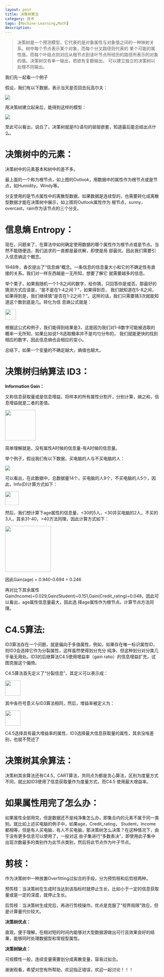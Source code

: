 ```yaml
---
layout: post
title: 决策树算法
category: 技术
tags: [Machine-Learning,Math]
description: 
---
```


> 决策树是一个预测模型，它代表的是对象属性与对象值之间的一种映射关系。树中每个节点表示某个对象，而每个分叉路径则代表的
某个可能的属性值，而每个叶结点则对应从根节点到该叶节点所经历的路径所表示的对象的值。决策树仅有单一输出，若欲有复数输出，
可以建立独立的决策树以处理不同输出。 

我们先一起看一个例子

假设，我们有以下数据，表示当天是否回去玩高尔夫：

![](/assets/img/Classifier/golf.png)

用决策树建立起来后，能得到这样的模型：

![](/assets/img/Classifier/DTgolf.png)

至此可以看出，说白了，决策树就是If()语句的层层嵌套，知道最后能总结出点什么。

# 决策树中的元素： #

决策树中的元素基本和树中的差不多。

最上面的一个称为根节点，如上图的Outlook，用数据中的属性作为根节点或是节点，如Humidity，Windy等。

分支使用的是节点属性中的离散型数据，如果数据是连续型的，也需要转化成离散型数据才能在决策树中展示，如上图将Outlook属性作为
根节点，sunny，overcast，rain作为该节点的三个分支。

# 信息熵 Entropy： #

现在，问题来了，在算法中如何确定使用数据的哪个属性作为根节点或是节点。当然不能随便选，我们追求的一直都是最优解，即使是局
部最优。因此我们需要引入信息熵这个概念。

1948年，香农提出了“信息熵”概念。一条信息的信息量大小和它的不确定性有直接的关系。我们对一样东西越是一无所知，想要了解它
就需要越多的信息。

举个栗子，如果我随机一个1-8之间的数字，给你猜，只回答你是或否。那最好的猜测方式应该是，“是不是在1-4之间？”，如果得到否，
我们就知道在5-8之间，如果得到是，我们继续猜“是否在1-2之间？”。这样的话，我们只需要猜3次就能知道这个数到底是几。转化为信
息熵公式就是：

<img src = '/assets/img/Classifier/equation14.png' height = '35px'>

根据这公式和例子，我们能得到结果是3，这是因为我们对1-8数字可能被选取的概率一无所知，如果比如说1-8选取概率并不是均匀分布的，
我们就能更快的找到相应的数字，因此信息熵也会相应的变小。

总结下，如果一个变量的不确定越大，熵值也越大。

# 决策树归纳算法 ID3： #

**Information Gain：**

又称信息获取量或是信息增益，将样本的所有属性分割开，分别计算，熵之和，信息增益就是二者的差值。

<img src = '/assets/img/Classifier/equation15.png' height = '100px'>

简单理解就是，没有属性A时候的信息量-有A时候的信息量。

举个例子，假设我们有以下数据，买电脑的人与不买电脑的人：

![](/assets/img/Classifier/scomp.png)

可以看出，在此数据中，总数据量14个，买电脑的人9个，不买电脑的人5个，因此，Info(D)计算方式如下：

<img src = '/assets/img/Classifier/equation16.png' height = '45px'>

然后，我们想计算下age属性的信息量，<30的5人，<30并买电脑的2人，不买的3人，其余31-40，>40方法同理，因此计算方式如下：

<img src = '/assets/img/Classifier/equation17.png' height = '150px'>

因此Gain(age) = 0.940-0.694 = 0.246

再对比下其余属性Gain(Income)=0.029,Gain(Student)=0.151,Gain(Credit_rating)=0.048，因此可以看出，age属性信息量最大，因此选
择age属性作为根节点。计算节点方法同理。

# C4.5算法: #

ID3算法存在一个问题，就是偏向于多值属性，例如，如果存在唯一标识属性ID，则ID3会选择它作为分裂属性，这样虽然使得划分充分
纯净，但这种划分对分类几乎毫无用处。ID3的后继算法C4.5使用增益率（gain ratio）的信息增益扩充，试图克服这个偏倚。

C4.5算法首先定义了“分裂信息”，其定义可以表示成：

<img src = '/assets/img/Classifier/equation18.png' height = '50px'>

其中各符号意义与ID3算法相同，然后，增益率被定义为：

<img src = '/assets/img/Classifier/equation19.png' height = '50px'>

C4.5选择具有最大增益率的属性，ID3选择最大信息获取量的属性，其余没啥差别，也就不赘述了

# 决策树其余算法： #

决策树其余算法还有C4.5，CART算法，共同点为都是贪心算法，区别为度量方式不同，就比如ID3使用了信息获取量作为度量方式，而C4.5
使用最大增益率。

# 如果属性用完了怎么办： #

如果属性全部用完，但是数据还不是纯净集怎么办，即集合内的元素不属于同一类别。就比如上述买电脑的例子中，如果age，Credit_rating，
Student，Income都相等，但是有人买电脑，有人不买电脑，那决策树怎么决策？在这种情况下，由于没有更多信息可以使用了，一般对这
些子集进行“多数表决”，即使用此子集中出现次数最多的类别作为此节点类别，然后将此节点作为叶子节点。

# 剪枝： #

作为决策树中一种放置Overfitting过拟合的手段，分为预剪枝和后剪枝两种。

预剪枝：当决策树在生成时当达到该指标时就停止生长，比如小于一定的信息获取量或是一定的深度，就停止生长。

后剪枝：当决策树生成完后，再进行剪枝操作。优点是克服了“视界局限”效应，但是计算量代价较大。

**决策树优点：**

直观，便于理解，在相对短的时间内能够对大型数据源做出可行且效果良好的结果，能够同时处理数据型和常规型属性。

**决策树缺点：**

可规模性一般，连续变量需要划分成离散变量，容易过拟合。

谢谢观看，希望对您有所帮助，欢迎指正错误，欢迎一起讨论！！！



